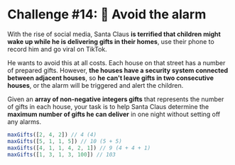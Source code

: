 # Challenge #14: 🚨 Avoid the alarm

With the rise of social media, Santa Claus **is terrified that children might wake up while he is delivering gifts in their homes**, use their phone to record him and go viral on TikTok.

He wants to avoid this at all costs. Each house on that street has a number of prepared gifts. However, **the houses have a security system connected between adjacent houses**, so **he can't leave gifts in two consecutive houses**, or the alarm will be triggered and alert the children.

Given an **array of non-negative integers gifts** that represents the number of gifts in each house, your task is to help Santa Claus determine the **maximum number of gifts he can deliver** in one night without setting off any alarms.

```js
maxGifts([2, 4, 2]) // 4 (4)
maxGifts([5, 1, 1, 5]) // 10 (5 + 5)
maxGifts([4, 1, 1, 4, 2, 1]) // 9 (4 + 4 + 1)
maxGifts([1, 3, 1, 3, 100]) // 103 
```
